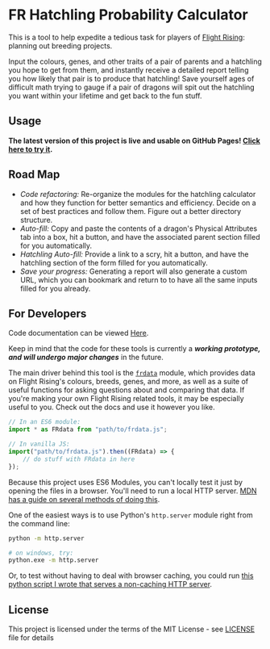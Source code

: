 # FR Hatchling Probability Calculator

This is a tool to help expedite a tedious task for players of [Flight Rising](https://www1.flightrising.com/): planning out breeding projects.

Input the colours, genes, and other traits of a pair of parents and a hatchling you hope to get from them, and instantly receive a detailed report telling you how likely that pair is to produce that hatchling! Save yourself ages of difficult math trying to gauge if a pair of dragons will spit out the hatchling you want within your lifetime and get back to the fun stuff.

## Usage

**The latest version of this project is live and usable on GitHub Pages! [Click here to try it](https://egad13.github.io/FR-Hatchling-Probability/).**

## Road Map

* *Code refactoring:* Re-organize the modules for the hatchling calculator and how they function for better semantics and efficiency. Decide on a set of best practices and follow them. Figure out a better directory structure. 
* *Auto-fill:* Copy and paste the contents of a dragon's Physical Attributes tab into a box, hit a button, and have the associated parent section filled for you automatically.
* *Hatchling Auto-fill:* Provide a link to a scry, hit a button, and have the hatchling section of the form filled for you automatically.
* *Save your progress:* Generating a report will also generate a custom URL, which you can bookmark and return to to have all the same inputs filled for you already.

## For Developers

Code documentation can be viewed [Here](https://egad13.github.io/FR-Hatchling-Probability/docs/).

Keep in mind that the code for these tools is currently a ***working prototype, and will undergo major changes*** in the future.

The main driver behind this tool is the [`frdata`](https://github.com/egad13/FR-Hatchling-Probability/blob/main/js/frdata.js) module, which provides data on Flight Rising's colours, breeds, genes, and more, as well as a suite of useful functions for asking questions about and comparing that data. If you're making your own Flight Rising related tools, it may be especially useful to you. Check out the docs and use it however you like.

```js
// In an ES6 module:
import * as FRdata from "path/to/frdata.js";

// In vanilla JS:
import("path/to/frdata.js").then((FRdata) => {
	// do stuff with FRdata in here
});
```

Because this project uses ES6 Modules, you can't locally test it just by opening the files in a browser. You'll need to run a local HTTP server. [MDN has a guide on several methods of doing this](https://developer.mozilla.org/en-US/docs/Learn/Common_questions/Tools_and_setup/set_up_a_local_testing_server).

One of the easiest ways is to use Python's `http.server` module right from the command line:

```bash
python -m http.server

# on windows, try:
python.exe -m http.server
```

Or, to test without having to deal with browser caching, you could run [this python script I wrote that serves a non-caching HTTP server](https://gist.github.com/egad13/456511ef2cd80e2fa60baee6da41f8ce).

## License

This project is licensed under the terms of the MIT License - see [LICENSE](https://github.com/egad13/FR-Hatchling-Probability/blob/main/LICENSE) file for details
